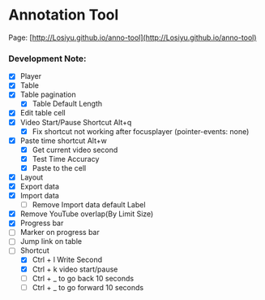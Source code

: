 # Annotation Tool

Page: [http://Losiyu.github.io/anno-tool](http://Losiyu.github.io/anno-tool)


### Development Note:
- [x] Player
- [x] Table
- [x] Table pagination
  - [x] Table Default Length
- [x] Edit table cell
- [x] Video Start/Pause Shortcut Alt+q
  - [x] Fix shortcut not working after focusplayer (pointer-events: none)
- [x] Paste time shortcut Alt+w
  - [x] Get current video second
  - [x] Test Time Accuracy
  - [x] Paste to the cell
- [x] Layout
- [x] Export data
- [x] Import data
  - [ ] Remove Import data default Label
- [x] Remove YouTube overlap(By Limit Size)
- [x] Progress bar
- [ ] Marker on progress bar
- [ ] Jump link on table
- [ ] Shortcut
  - [x] Ctrl + l Write Second
  - [x] Ctrl + k video start/pause
  - [ ] Ctrl + _ to go back 10 seconds
  - [ ] Ctrl + _ to go forward 10 seconds